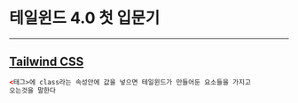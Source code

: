 # 테일윈드 4.0 첫 입문기

---

## [Tailwind CSS](./src/example-01.html)

```html
<태그>에 class라는 속성안에 값을 넣으면 테일윈드가 만들어둔 요소들을 가지고
오는것을 말한다
```
